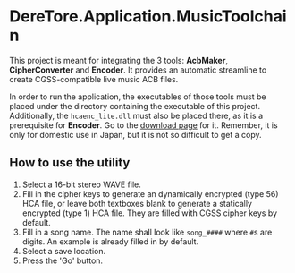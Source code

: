 ﻿# DereTore.Application.MusicToolchain

This project is meant for integrating the 3 tools: **AcbMaker**, **CipherConverter** and **Encoder**.
It provides an automatic streamline to create CGSS-compatible live music ACB files.

In order to run the application, the executables of those tools must be placed under the directory
containing the executable of this project. Additionally, the `hcaenc_lite.dll` must also be placed
there, as it is a prerequisite for **Encoder**. Go to the [download page](http://adx2le.com/download/index.html)
for it. Remember, it is only for domestic use in Japan, but it is not so difficult to get a copy.

## How to use the utility

1. Select a 16-bit stereo WAVE file.
2. Fill in the cipher keys to generate an dynamically encrypted (type 56) HCA file, or leave both textboxes
blank to generate a statically encrypted (type 1) HCA file. They are filled with CGSS cipher keys by default.
3. Fill in a song name. The name shall look like `song_####` where `#`s are digits. An example is already
filled in by default.
4. Select a save location.
5. Press the 'Go' button.
